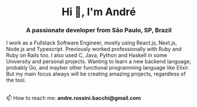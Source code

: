 <h1 align="center">Hi 👋, I'm André</h1>
<h3 align="center">A passionate developer from São Paulo, SP, Brazil</h3>

I work as a Fullstack Software Engineer, mostly using React.js, Next.js, Node.js and Typescript. Previously worked professionally with Ruby and Ruby on Rails too. I also used C, Java, Python and Haskell in some University and personal projects. Wanting to learn a new backend language, probably Go, and mayber other functional programming language like Elixir. But my main focus always will be creating amazing projects, regardless of the tool.

<br/>
📫 How to reach me: <strong>andre.rossini.bacchi@gmail.com</strong>
<br/>

